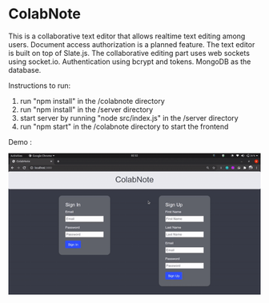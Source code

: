# ColabNote
This is a collaborative text editor that allows realtime text editing among users. Document access authorization is a planned feature. The text editor is built on top of Slate.js. The collaborative editing part uses web sockets using socket.io. Authentication using bcrypt and tokens. MongoDB as the database.

Instructions to run:
1. run "npm install" in the /colabnote directory
2. run "npm install" in the /server directory
3. start server by running "node src/index.js" in the /server directory
4. run "npm start" in the /colabnote directory to start the frontend


Demo :

![](demo.gif)
